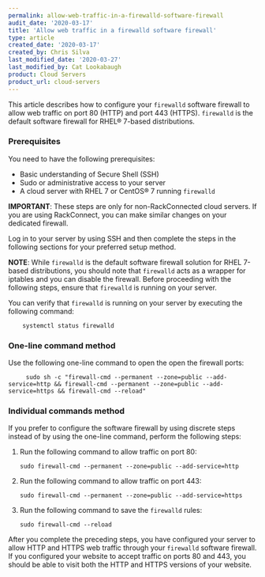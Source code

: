 ```yaml
---
permalink: allow-web-traffic-in-a-firewalld-software-firewall
audit_date: '2020-03-17'
title: 'Allow web traffic in a firewalld software firewall'
type: article
created_date: '2020-03-17'
created_by: Chris Silva
last_modified_date: '2020-03-27'
last_modified_by: Cat Lookabaugh
product: Cloud Servers
product_url: cloud-servers
---
```


This article describes how to configure your `firewalld` software firewall to allow web traffic on port 80 (HTTP) and port 443 (HTTPS). `firewalld` is the default software firewall for RHEL&reg; 7-based distributions. 

### Prerequisites

You need to have the following prerequisites:

- Basic understanding of Secure Shell (SSH)
- Sudo or administrative access to your server
- A cloud server with RHEL 7 or CentOS&reg; 7 running `firewalld`

**IMPORTANT**: These steps are only for non-RackConnected cloud servers. If you are using RackConnect, you can make similar changes on your dedicated firewall. 

Log in to your server by using SSH and then complete the steps in the following sections for
your preferred setup method.

**NOTE**: While `firewalld` is the default software firewall solution for RHEL 7-based distributions, you should note that `firewalld` acts as a wrapper for iptables and you can disable the firewall. Before proceeding with the following steps, ensure that `firewalld` is running on your server. 

You can verify that `firewalld` is running on your server by executing the following command:
        
        systemctl status firewalld

### One-line command method

Use the following one-line command to open the open the firewall ports:

         sudo sh -c "firewall-cmd --permanent --zone=public --add-service=http && firewall-cmd --permanent --zone=public --add-service=https && firewall-cmd --reload"
         
### Individual commands method

If you prefer to configure the software firewall by using discrete steps instead of by using the
one-line command, perform the following steps:

1.  Run the following command to allow traffic on port 80:

        sudo firewall-cmd --permanent --zone=public --add-service=http

2.  Run the following command to allow traffic on port 443:

        sudo firewall-cmd --permanent --zone=public --add-service=https

3.  Run the following command to save the `firewalld` rules:

        sudo firewall-cmd --reload

After you complete the preceding steps, you have configured your server to allow HTTP and HTTPS web traffic through your `firewalld` software firewall. If you configured your website to accept traffic on ports 80 and 443, you should be able to visit both the HTTP and HTTPS versions of your website. 
